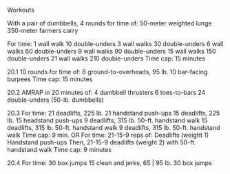 Workouts

With a pair of dumbbells, 4 rounds for time of:
50-meter weighted lunge
350-meter farmers carry

For time:
1 wall walk
10 double-unders
3 wall walks
30 double-unders
6 wall walks
60 double-unders
9 wall walks
90 double-unders
15 wall walks
150 double-unders
21 wall walks
210 double-unders
Time cap: 15 minutes

20.1
10 rounds for time of:
8 ground-to-overheads, 95 lb.
10 bar-facing burpees
Time cap: 15 minutes

20.2
AMRAP in 20 minutes of:
4 dumbbell thrusters
6 toes-to-bars
24 double-unders
(50-lb. dumbbells)

20.3
For time:
21 deadlifts, 225 lb.
21 handstand push-ups
15 deadlifts, 225 lb.
15 headstand push-ups
9 deadlifts, 315 lb.
50-ft. handstand walk
15 deadlifts, 315 lb.
50-ft. handstand walk
9 deadlifts, 315 lb.
50-ft. handstand walk
Time cap: 9 min.
OR
For time:
21-15-9 reps of:
	Deadlifts (weight 1)
	Handstand push-ups
Then,
	21-15-9 deadlifts (weight 2)
	with 50-ft. handstand walk
Time cap: 9 minutes

20.4
For time:
30 box jumps
15 clean and jerks, 65 | 95 lb.
30 box jumps







